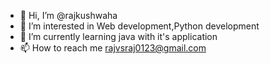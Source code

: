 - 👋 Hi, I’m @rajkushwaha
- 👀 I’m interested in Web development,Python development
- 🌱 I’m currently learning java with it's application
- 📫 How to reach me rajvsraj0123@gmail.com

<!---
Rajintern/Rajintern is a ✨ special ✨ repository because its `README.md` (this file) appears on your GitHub profile.
You can click the Preview link to take a look at your changes.
--->
